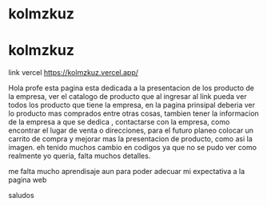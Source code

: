 ﻿# kolmzkuz
# kolmzkuz

link vercel
https://kolmzkuz.vercel.app/

Hola profe 
esta pagina esta dedicada a la presentacion de los producto de la empresa, ver el catalogo de producto que al ingresar al link pueda ver todos los producto que tiene la empresa, en la pagina prinsipal deberia ver lo producto mas comprados entre otras cosas, 
tambien tener la informacion de la empresa a que se dedica , contactarse con la empresa, como encontrar el lugar de venta o direcciones, 
para el futuro planeo colocar un carrito de compra y mejorar mas la presentacion de producto, como asi la imagen. eh tenido muchos cambio en codigos ya que no se pudo ver como realmente yo queria, falta muchos detalles.

me falta mucho aprendisaje aun para poder adecuar mi expectativa a la pagina web 

saludos 
